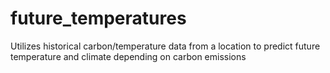 # future_temperatures
 Utilizes historical carbon/temperature data from a location to predict future temperature and climate depending on carbon emissions
